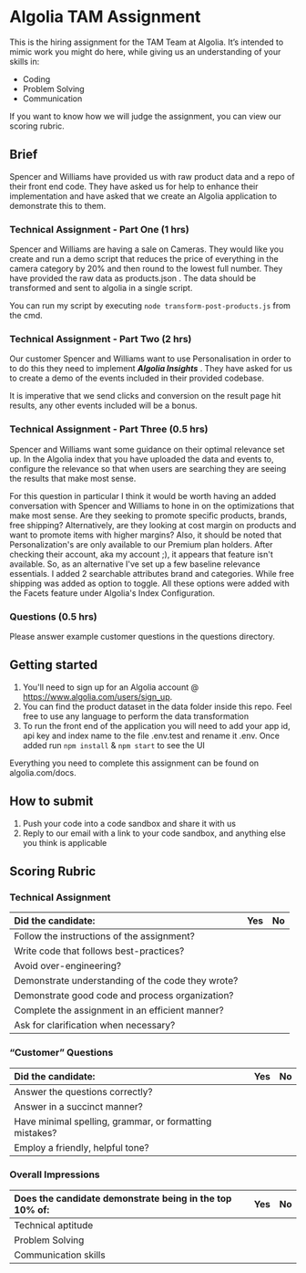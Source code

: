 # Algolia TAM Assignment 
  
This is the hiring assignment for the TAM Team at Algolia. It’s intended to mimic work you might do here, while giving us an understanding of your skills in:  
  
* Coding
* Problem Solving
* Communication
  
If you want to know how we will judge the assignment, you can view our scoring rubric.  
  
## Brief
Spencer and Williams have provided us with raw product data and a repo of their front end code. They have asked us for help to enhance their implementation and have asked that we create an Algolia application to demonstrate this to them.

### Technical Assignment - Part One (1 hrs)
Spencer and Williams are having a sale on Cameras. They would like you create and run a demo script that reduces the price of everything in the camera category by 20% and then round to the lowest full number. They have provided the raw data as products.json . The data should be transformed and sent to algolia in a single script.  

You can run my script by executing ```node transform-post-products.js``` from the cmd. 
  
### Technical Assignment - Part Two (2 hrs)
Our customer Spencer and Williams want to use Personalisation in order to to do this they need to implement **_Algolia Insights_** . They have asked for us to create a demo of the events included in their provided codebase.  
  
It is imperative that we send clicks and conversion on the result page hit results, any other events included will be a bonus.  
  
### Technical Assignment - Part Three (0.5 hrs)
Spencer and Williams want some guidance on their optimal relevance set up. In the Algolia index that you have uploaded the data and events to, configure the relevance so that when users are searching they are seeing the results that make 
most sense. 

For this question in particular I think it would be worth having an added conversation with Spencer and Williams to hone in on the optimizations that make most sense. Are they seeking to promote specific products, brands, free shipping? Alternatively, are they looking at cost margin on products and want to promote items with higher margins? Also, it should be noted that Personalization's are only available to our Premium plan holders. After checking their account, aka my account ;), it appears that feature isn't available. 
So, as an alternative I've set up a few baseline relevance essentials. I added 2 searchable attributes brand and categories. While free shipping was added as option to toggle. All these options were added with the Facets feature under Algolia's Index Configuration. 
  

### Questions (0.5 hrs)
  
Please answer example customer questions in the questions directory.  
  
## Getting started
  
1. You'll need to sign up for an Algolia account @ https://www.algolia.com/users/sign_up.  
2. You can find the product dataset in the data folder inside this repo. Feel free to use any language to perform the data transformation  
3. To run the front end of the application you will need to add your app id, api key and index name to the file .env.test and rename it .env. Once added run `npm install` & `npm start` to see the UI  
  
Everything you need to complete this assignment can be found on algolia.com/docs.  
  
## How to submit
1. Push your code into a code sandbox and share it with us  
2. Reply to our email with a link to your code sandbox, and anything else you think is applicable  
  
## Scoring Rubric
  
### Technical Assignment
  
| Did the candidate: | Yes | No |
| :------------- | :------------- | :------------- |
| Follow the instructions of the assignment? | | |
| Write code that follows best-practices? | | |
| Avoid over-engineering? | | |
| Demonstrate understanding of the code they wrote? | | |
| Demonstrate good code and process organization? | | |
| Complete the assignment in an efficient manner? | | |
| Ask for clarification when necessary? | | |
  
### “Customer” Questions

| Did the candidate: | Yes | No |
| :------------- | :------------- | :------------- |
| Answer the questions correctly? | | |
| Answer in a succinct manner? | | |
| Have minimal spelling, grammar, or formatting mistakes? | | |
| Employ a friendly, helpful tone? | | | |

### Overall Impressions

| Does the candidate demonstrate being in the top 10% of: | Yes | No |
| :------------- | :------------- | :------------- |
| Technical aptitude | | |
| Problem Solving | | |
| Communication skills | | | |

